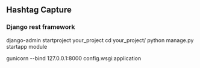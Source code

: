 ## Hashtag Capture

### Django rest framework
django-admin startproject your_project
cd your_project/
python manage.py startapp module

gunicorn --bind 127.0.0.1:8000 config.wsgi:application